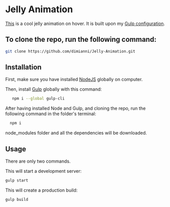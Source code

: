 # Jelly Animation

[This](https://dimianni.github.io/Jelly-Animation/) is a cool jelly animation on hover. It is built upon my [Gulp configuration](https://github.com/dimianni/gulp_config). 

## To clone the repo, run the following command:

```bash
git clone https://github.com/dimianni/Jelly-Animation.git
```

## Installation

First, make sure you have installed [NodeJS](https://nodejs.org/en/) globally on computer.

Then, install [Gulp](https://gulpjs.com/docs/en/getting-started/quick-start) globally with this command:

```bash
   npm i --global gulp-cli
```

After having installed Node and Gulp, and cloning the repo, run the following command in the folder's terminal:

```bash
  npm i 
```

node_modules folder and all the dependencies will be downloaded.

## Usage

There are only two commands.

This will start a development server:
```bash
gulp start
```

This will create a production build:
```bash
gulp build
```


